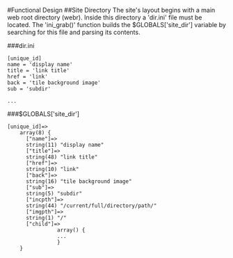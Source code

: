 #Functional Design
##Site Directory
The site's layout begins with a main web root directory (webr).  Inside this directory a 'dir.ini' file must be located.  The 'ini_grab()' function builds the $GLOBALS['site_dir'] variable by searching for this file and parsing its contents.

###dir.ini
```
[unique_id]
name = 'display name'
title = 'link title'
href = 'link'
back = 'tile background image'
sub = 'subdir'

...
```

###$GLOBALS['site_dir']
```
[unique_id]=>
    array(8) {
      ["name"]=>
      string(11) "display name"
      ["title"]=>
      string(48) "link title"
      ["href"]=>
      string(10) "link"
      ["back"]=>
      string(16) "tile background image"
      ["sub"]=>
      string(5) "subdir"
      ["incpth"]=>
      string(44) "/current/full/directory/path/"
      ["imgpth"]=>
      string(1) "/"
      ["child"]=>
				array() {
				...
				}
    }
```